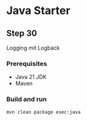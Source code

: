 # Java Starter #

## Step 30

Logging mit Logback

### Prerequisites
- Java 21 JDK
- Maven

### Build and run

```shell
mvn clean package exec:java
```
